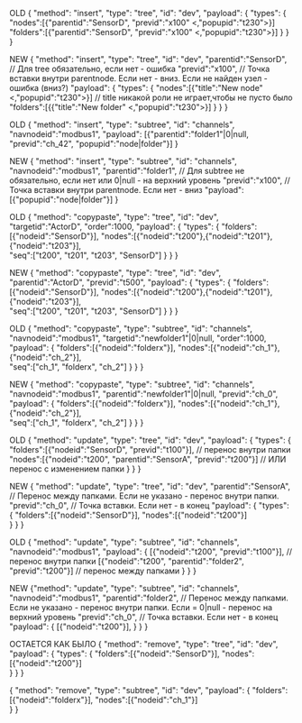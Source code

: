 
OLD
{ "method": "insert", "type": "tree", "id": "dev", 
  "payload": {
      "types": { 
       "nodes":[{"parentid":"SensorD", "previd":"x100" <,"popupid":"t230">}]
       "folders":[{"parentid":"SensorD", "previd":"x100" <,"popupid":"t230">}]
    }
  }
}

NEW
{ "method": "insert", "type": "tree", "id": "dev", 
 "parentid":"SensorD", // Для tree обязательно, если нет - ошибка
 "previd":"x100", // Точка вставки внутри parentnode. Если нет - вниз. Если не найден узел - ошибка (вниз?)
  "payload": {
      "types": { 
       "nodes":[{"title":"New node" <,"popupid":"t230">}] // title никакой роли не играет,чтобы не пусто было
       "folders":[{{"title":"New folder" <,"popupid":"t230">}]
    }
  }
}

OLD
{ "method": "insert", "type": "subtree", "id": "channels", "navnodeid":"modbus1",
  "payload": 
      [{"parentid":"folder1"|0|null, "previd":"ch_42", "popupid":"node|folder"}]
}

NEW
{ "method": "insert", "type": "subtree", "id": "channels", "navnodeid":"modbus1",
 "parentid":"folder1", // Для subtree не обязательно, если нет  или 0|null - на верхний уровень
 "previd":"x100", // Точка вставки внутри parentnode. Если нет - вниз
 "payload":
      [{"popupid":"node|folder"}]
}

OLD
{ "method": "copypaste", "type": "tree", "id": "dev",
  "targetid":"ActorD", 
  "order":1000, 
  "payload": {
      "types": {
        "folders":[{"nodeid":"SensorD"}], 
        "nodes":[{"nodeid":"t200"},{"nodeid":"t201"},{"nodeid":"t203"}],  
        "seq":["t200", "t201", "t203", "SensorD"] 
    }
  }
}

NEW
{ "method": "copypaste", "type": "tree", "id": "dev",
  "parentid":"ActorD", 
  "previd":"t500", 
  "payload": {
      "types": {
        "folders":[{"nodeid":"SensorD"}], 
        "nodes":[{"nodeid":"t200"},{"nodeid":"t201"},{"nodeid":"t203"}],  
        "seq":["t200", "t201", "t203", "SensorD"] 
    }
  }
}

OLD
{ "method": "copypaste", "type": "subtree", "id": "channels", "navnodeid":"modbus1",
  "targetid":"newfolder1"|0|null, 
  "order":1000, 
  "payload": {
        "folders":[{"nodeid":"folderx"}], 
        "nodes":[{"nodeid":"ch_1"},{"nodeid":"ch_2"}],  
        "seq":["ch_1", "folderx", "ch_2"] 
    }
  }
}

NEW
{ "method": "copypaste", "type": "subtree", "id": "channels", "navnodeid":"modbus1",
  "parentid":"newfolder1"|0|null, 
  "previd":"ch_0", 
  "payload": {
        "folders":[{"nodeid":"folderx"}], 
        "nodes":[{"nodeid":"ch_1"},{"nodeid":"ch_2"}],  
        "seq":["ch_1", "folderx", "ch_2"] 
    }
  }
}

OLD
{ "method": "update", "type": "tree", "id": "dev",
  "payload": {
    "types": { 
      "folders":[{"nodeid":"SensorD", "previd":"t100"}], // перенос внутри папки
      "nodes":[{"nodeid":"t200", "parentid":"SensorA",  "previd":"t200"}]  // ИЛИ перенос с изменением папки
    }
  }
}

NEW
{ "method": "update", "type": "tree", "id": "dev",
  "parentid":"SensorA", // Перенос между папками. Если не указано - перенос внутри папки. 
  "previd":"ch_0", // Точка вставки. Если нет - в конец
  "payload": {
    "types": { 
      "folders":[{"nodeid":"SensorD"}], 
      "nodes":[{"nodeid":"t200"}]  
    }
  }
}

OLD
{ "method": "update", "type": "subtree", "id": "channels", "navnodeid":"modbus1",
  "payload": {
      [{"nodeid":"t200", "previd":"t100"}], // перенос внутри папки
      [{"nodeid":"t200", "parentid":"folder2",  "previd":"t200"}]  // перенос между папками
    }
  }
}

NEW
{"method": "update", "type": "subtree", "id": "channels", "navnodeid":"modbus1",
 "parentid":"folder2", // Перенос между папками. Если не указано - перенос внутри папки. Если = 0|null - перенос на верхний уровень
 "previd":"ch_0", // Точка вставки. Если нет - в конец
  "payload": {
      [{"nodeid":"t200"}],
    }
  }
}

ОСТАЕТСЯ КАК БЫЛО
{ "method": "remove", "type": "tree", "id": "dev",
  "payload": {
    "types": { 
      "folders":[{"nodeid":"SensorD"}],
      "nodes":[{"nodeid":"t200"}]  
    }
  }
}

{ "method": "remove", "type": "subtree", "id": "dev",
  "payload": {
      "folders":[{"nodeid":"folderx"}],
      "nodes":[{"nodeid":"ch_1"}]  
  }
}
